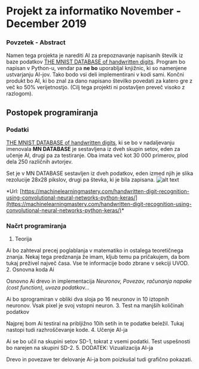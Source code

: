 # Projekt za informatiko November - December 2019
### Povzetek - Abstract
Namen tega projekta je narediti AI za prepoznavanje napisanih številk iz baze podatkov 
[THE MNIST DATABASE of handwritten digits](http://yann.lecun.com/exdb/mnist/).
Program bo napisan v Python-u, vendar pa **ne bo** uporabljal knjižnic, ki so namenjene ustvarjanju AI-jov. Tako bodo vsi deli implementirani v kodi sami. Končni produkt bo AI, ki bo znal za dano napisano številko povedati za katero gre z več ko 50% verijetnostjo. (Cilj tega projekti ni postavljen preveč visoko z razlogom). 

## Postopek programiranja
### Podatki

[THE MNIST DATABASE of handwritten digits](http://yann.lecun.com/exdb/mnist/), ki se bo v nadaljevanju imenovala **MN DATABASE** je sestavljena iz dveh skupin setov, eden za učenje AI, drugi pa za testiranje. Oba imata več kot 30 000 primerov, plod dela 250 različnih avtorjev. 

Set je v MN DATABASE sestavljen iz dveh podatkov, eden izmed njih je slika rezolucije 28x28 pikslov, drugi pa števka, ki je bila zapisana. 
![alt text](https://3qeqpr26caki16dnhd19sv6by6v-wpengine.netdna-ssl.com/wp-content/uploads/2016/05/Examples-from-the-MNIST-dataset.png)

\*Url: [https://machinelearningmastery.com/handwritten-digit-recognition-using-convolutional-neural-networks-python-keras/](https://machinelearningmastery.com/handwritten-digit-recognition-using-convolutional-neural-networks-python-keras/)*

### Načrt programiranja

1. Teorija

Ai bo zahteval precej poglablanja v matematiko in ostalega teoretičnega znanja. Nekaj tega predznanja že imam, kljub temu pa pričakujem, da bom tukaj preživel največ časa. Vse te informacije bodo zbrane v sekciji UVOD.
2. Osnovna koda Ai

Osnovno Ai drevo in implementacija *Neuronov, Povezav, računanja napake (cost function), uvoza podatkov...* 

Ai bo sprogramiran v obliki dva sloja po 16 neuronov in 10 iztopnih neuronov. Vsak pixel je svoj vstopni neuron.
3. Test na manjših količinah podatkov

Najprej bom Ai testiral na pribljižno 10ih setih in te podatke beležil. Tukaj nastopi tudi razhroščevanje kode.
4. Učenje AI-ja

Ai se bo učil na skupini setov SD-1, tokrat z vsemi podatki. Test uspešnosti bo narejen na skupini SD-2.
5. DODATEK: Vizualizacija AI-ja

Drevo in povezave ter delovanje Ai-ja bom poizkušal tudi grafično pokazati.

